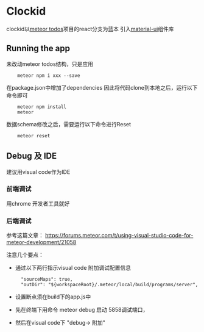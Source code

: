 # Clockid
clockid以[meteor todos](https://github.com/meteor/todos)项目的react分支为蓝本
引入[material-ui](https://github.com/callemall/material-ui)组件库

Running the app
-----------------------------------
未改动meteor todos结构，只是应用

        meteor npm i xxx --save 
在package.json中增加了dependencies
因此将代码clone到本地之后，运行以下命令即可

        meteor npm install
        meteor

数据schema修改之后，需要运行以下命令进行Reset

        meteor reset


Debug 及 IDE
-----------------------------------
建议用visual code作为IDE

### 前端调试
用chrome 开发者工具就好

### 后端调试
参考这篇文章：
<https://forums.meteor.com/t/using-visual-studio-code-for-meteor-development/21058>

注意几个要点：
* 通过以下两行指示visual code 附加调试配置信息

        "sourceMaps": true,
        "outDir": "${workspaceRoot}/.meteor/local/build/programs/server",

* 设置断点须在build下的app.js中
* 先在终端下用命令 meteor debug 启动 5858调试端口，
* 然后在visual code下 "debug-> 附加"
